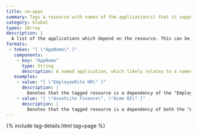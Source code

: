 ```yaml
---
title: cm-apps
summary: Tags a resource with names of the application(s) that it supports.
category: Global
types: JArray
description: |
  A list of the applications which depend on the resource. This can be used as part of operational procedures to notify application owners and users of service impacts when failures are detected.
formats: 
 - token: "[ \"AppName\" ]"
   components:
    - key: "AppName"
      type: String
      description: A named application, which likely relates to a named system in an IT asset register.
   examples:
    - value: "[ \"EmployeeRite HR\" ]"
      description: |
        Denotes that the tagged resource is a dependency of the "EmployeeRite HR" application.
    - value: "[ \"AssetLite Finance\", \"Acme BI\" ]"
      description: |
        Denotes that the tagged resource is a dependency of both the "AssetLite Finance" and "Acme BI" applications.
---
```

{% include tag-details.html tag=page %}